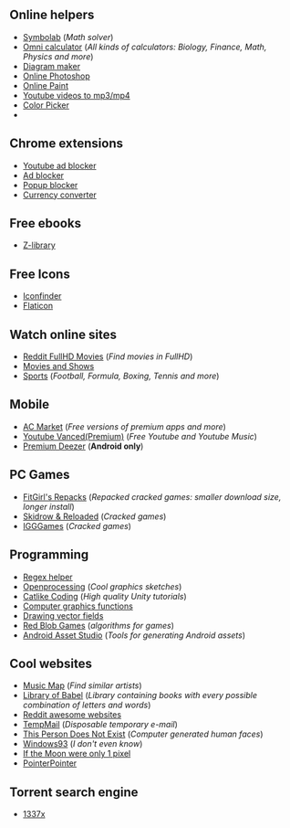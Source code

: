 ## Online helpers
- [Symbolab](https://www.symbolab.com/) (*Math solver*)
- [Omni calculator](https://www.omnicalculator.com/) (*All kinds of calculators: Biology, Finance, Math, Physics and more*)
- [Diagram maker](https://app.diagrams.net/)
- [Online Photoshop](https://www.photopea.com/)
- [Online Paint](https://jspaint.app/#local:14066bffee5df)
- [Youtube videos to mp3/mp4](https://www.y2mate.com/en11/convert-youtube)
- [Color Picker](https://www.w3schools.com/colors/colors_picker.asp)
- 
## Chrome extensions
- [Youtube ad blocker](https://chrome.google.com/webstore/detail/adblock-for-youtube/cmedhionkhpnakcndndgjdbohmhepckk?hl=hr)
- [Ad blocker](https://chrome.google.com/webstore/detail/adblock-%E2%80%94-best-ad-blocker/gighmmpiobklfepjocnamgkkbiglidom?hl=hr)
- [Popup blocker](https://chrome.google.com/webstore/detail/pop-up-blocker-for-chrome/bkkbcggnhapdmkeljlodobbkopceiche)
- [Currency converter](https://chrome.google.com/webstore/detail/currency-converter/dkpedpjjafnceedhomeijlphmjbblmdj)

## Free ebooks
 - [Z-library](https://z-lib.org/)

## Free Icons
- [Iconfinder](https://www.iconfinder.com/icon-sets/featured/free)
- [Flaticon](https://www.flaticon.com/)

## Watch online sites
- [Reddit FullHD Movies](https://www.reddit.com/r/watchmoviesfullhd/) (*Find movies in FullHD*)
- [Movies and Shows](https://www2.f2movies.to/)
- [Sports](https://www.totalsportek.com/) (*Football, Formula, Boxing, Tennis and more*)

## Mobile
- [AC Market](https://acmarketofficial.com/) (*Free versions of premium apps and more*)
- [Youtube Vanced(Premium)](https://vancedapp.com/) (*Free Youtube and Youtube Music*)
- [Premium Deezer](https://drive.google.com/file/d/14pPACcD0uppoauNxmcxy3XpU3O4HgLG_/view?usp=sharing) (**Android only**)

## PC Games
- [FitGirl's Repacks](https://fitgirl-repacks.site/) (*Repacked cracked games: smaller download size, longer install*)
- [Skidrow & Reloaded](https://www.skidrowreloaded.com/) (*Cracked games*)
- [IGGGames](https://igg-games.com/) (*Cracked games*)

## Programming
- [Regex helper](https://regex101.com/)
- [Openprocessing](https://www.openprocessing.org/browse/#*) (*Cool graphics sketches*)
- [Catlike Coding](https://catlikecoding.com/unity/tutorials/) (*High quality Unity tutorials*)
- [Computer graphics functions](https://www.iquilezles.org/www/index.htm)
- [Drawing vector fields](https://generateme.wordpress.com/2016/04/24/drawing-vector-field/)
- [Red Blob Games](https://www.redblobgames.com/) (*algorithms for games*)
- [Android Asset Studio](https://romannurik.github.io/AndroidAssetStudio/index.html) (*Tools for generating Android assets*)

## Cool websites
- [Music Map](https://www.music-map.com/) (*Find similar artists*)
- [Library of Babel](https://libraryofbabel.info/) (*Library containing books with every possible combination of letters and words*)
- [Reddit awesome websites](https://www.reddit.com/r/InternetIsBeautiful/)
- [TempMail](https://temp-mail.org/) (*Disposable temporary e-mail*)
- [This Person Does Not Exist](https://www.thispersondoesnotexist.com/) (*Computer generated human faces*)
- [Windows93](https://www.windows93.net/) (*I don't even know*)
- [If the Moon were only 1 pixel](https://joshworth.com/dev/pixelspace/pixelspace_solarsystem.html)
- [PointerPointer](https://pointerpointer.com/)

## Torrent search engine
- [1337x](https://1337x.to/)
